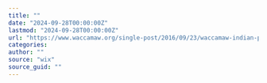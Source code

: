 ```yaml
---
title: ""
date: "2024-09-28T00:00:00Z"
lastmod: "2024-09-28T00:00:00Z"
url: "https://www.waccamaw.org/single-post/2016/09/23/waccamaw-indian-people-stand-with-standing-rock-nodapl-mniwicon"
categories:
author: ""
source: "wix"
source_guid: ""
---
```




